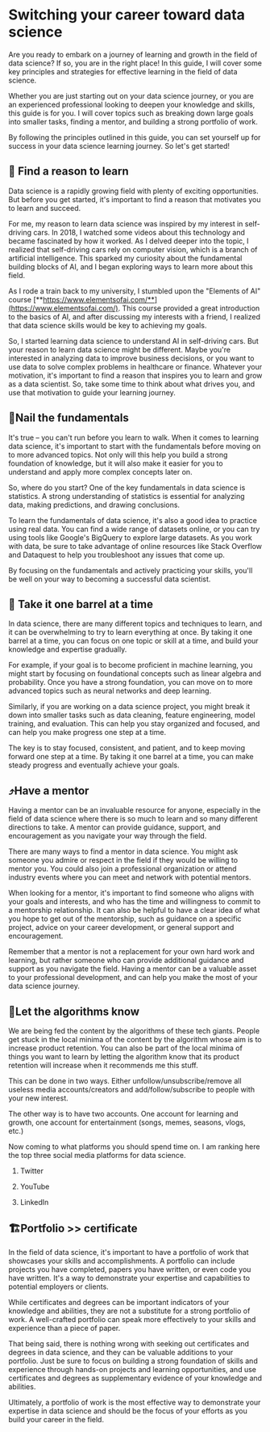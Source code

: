 # Switching your career toward data science

Are you ready to embark on a journey of learning and growth in the field of data science? If so, you are in the right place! In this guide, I will cover some key principles and strategies for effective learning in the field of data science.

Whether you are just starting out on your data science journey, or you are an experienced professional looking to deepen your knowledge and skills, this guide is for you. I will cover topics such as breaking down large goals into smaller tasks, finding a mentor, and building a strong portfolio of work.

By following the principles outlined in this guide, you can set yourself up for success in your data science learning journey. So let's get started!

## 🧠 Find a reason to learn

Data science is a rapidly growing field with plenty of exciting opportunities. But before you get started, it's important to find a reason that motivates you to learn and succeed.

For me, my reason to learn data science was inspired by my interest in self-driving cars. In 2018, I watched some videos about this technology and became fascinated by how it worked. As I delved deeper into the topic, I realized that self-driving cars rely on computer vision, which is a branch of artificial intelligence. This sparked my curiosity about the fundamental building blocks of AI, and I began exploring ways to learn more about this field.

As I rode a train back to my university, I stumbled upon the "Elements of AI" course [**https://www.elementsofai.com/**](https://www.elementsofai.com/). This course provided a great introduction to the basics of AI, and after discussing my interests with a friend, I realized that data science skills would be key to achieving my goals.

So, I started learning data science to understand AI in self-driving cars. But your reason to learn data science might be different. Maybe you're interested in analyzing data to improve business decisions, or you want to use data to solve complex problems in healthcare or finance. Whatever your motivation, it's important to find a reason that inspires you to learn and grow as a data scientist. So, take some time to think about what drives you, and use that motivation to guide your learning journey.

## 🔰Nail the fundamentals

It's true – you can't run before you learn to walk. When it comes to learning data science, it's important to start with the fundamentals before moving on to more advanced topics. Not only will this help you build a strong foundation of knowledge, but it will also make it easier for you to understand and apply more complex concepts later on.

So, where do you start? One of the key fundamentals in data science is statistics. A strong understanding of statistics is essential for analyzing data, making predictions, and drawing conclusions.

To learn the fundamentals of data science, it's also a good idea to practice using real data. You can find a wide range of datasets online, or you can try using tools like Google's BigQuery to explore large datasets. As you work with data, be sure to take advantage of online resources like Stack Overflow and Dataquest to help you troubleshoot any issues that come up.

By focusing on the fundamentals and actively practicing your skills, you'll be well on your way to becoming a successful data scientist.

## **🚀 Take it o**ne b**arrel at a time**

In data science, there are many different topics and techniques to learn, and it can be overwhelming to try to learn everything at once. By taking it one barrel at a time, you can focus on one topic or skill at a time, and build your knowledge and expertise gradually.

For example, if your goal is to become proficient in machine learning, you might start by focusing on foundational concepts such as linear algebra and probability. Once you have a strong foundation, you can move on to more advanced topics such as neural networks and deep learning.

Similarly, if you are working on a data science project, you might break it down into smaller tasks such as data cleaning, feature engineering, model training, and evaluation. This can help you stay organized and focused, and can help you make progress one step at a time.

The key is to stay focused, consistent, and patient, and to keep moving forward one step at a time. By taking it one barrel at a time, you can make steady progress and eventually achieve your goals.

## ⤴️Have a mentor

Having a mentor can be an invaluable resource for anyone, especially in the field of data science where there is so much to learn and so many different directions to take. A mentor can provide guidance, support, and encouragement as you navigate your way through the field.

There are many ways to find a mentor in data science. You might ask someone you admire or respect in the field if they would be willing to mentor you. You could also join a professional organization or attend industry events where you can meet and network with potential mentors.

When looking for a mentor, it's important to find someone who aligns with your goals and interests, and who has the time and willingness to commit to a mentorship relationship. It can also be helpful to have a clear idea of what you hope to get out of the mentorship, such as guidance on a specific project, advice on your career development, or general support and encouragement.

Remember that a mentor is not a replacement for your own hard work and learning, but rather someone who can provide additional guidance and support as you navigate the field. Having a mentor can be a valuable asset to your professional development, and can help you make the most of your data science journey.

## 🦾Let the algorithms know

We are being fed the content by the algorithms of these tech giants. People get stuck in the local minima of the content by the algorithm whose aim is to increase product retention. You can also be part of the local minima of things you want to learn by letting the algorithm know that its product retention will increase when it recommends me this stuff.

This can be done in two ways. Either unfollow/unsubscribe/remove all useless media accounts/creators and add/follow/subscribe to people with your new interest.

The other way is to have two accounts. One account for learning and growth, one account for entertainment (songs, memes, seasons, vlogs, etc.)

Now coming to what platforms you should spend time on. I am ranking here the top three social media platforms for data science.

1. Twitter
    
2. YouTube
    
3. LinkedIn
    

## 🏗️Portfolio &gt;&gt; certificate

In the field of data science, it's important to have a portfolio of work that showcases your skills and accomplishments. A portfolio can include projects you have completed, papers you have written, or even code you have written. It's a way to demonstrate your expertise and capabilities to potential employers or clients.

While certificates and degrees can be important indicators of your knowledge and abilities, they are not a substitute for a strong portfolio of work. A well-crafted portfolio can speak more effectively to your skills and experience than a piece of paper.

That being said, there is nothing wrong with seeking out certificates and degrees in data science, and they can be valuable additions to your portfolio. Just be sure to focus on building a strong foundation of skills and experience through hands-on projects and learning opportunities, and use certificates and degrees as supplementary evidence of your knowledge and abilities.

Ultimately, a portfolio of work is the most effective way to demonstrate your expertise in data science and should be the focus of your efforts as you build your career in the field.